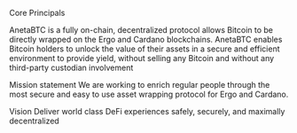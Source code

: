 Core Principals

AnetaBTC is a fully on-chain, decentralized protocol 
allows Bitcoin to be directly wrapped on the Ergo and Cardano blockchains. 
AnetaBTC enables Bitcoin holders to unlock the value of their assets in a secure and efficient environment to provide yield, 
without selling any Bitcoin and without any third-party custodian involvement

Mission statement
We are working to enrich regular people through the most secure and easy to use asset wrapping protocol for Ergo and Cardano.

Vision
Deliver world class DeFi experiences safely, securely, and maximally decentralized